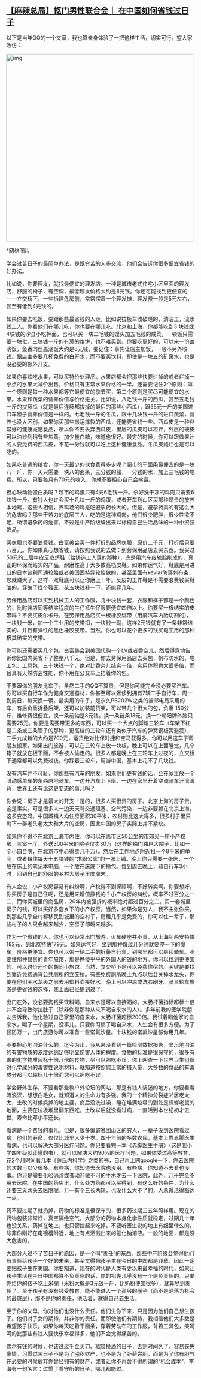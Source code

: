 <!--1607417928000-->
[【麻辣总局】抠门男性联合会｜ 在中国如何省钱过日子](https://chinadigitaltimes.net/chinese/2020/12/%e3%80%90%e9%ba%bb%e8%be%a3%e6%80%bb%e5%b1%80%e3%80%91%e6%8a%a0%e9%97%a8%e7%94%b7%e6%80%a7%e8%81%94%e5%90%88%e4%bc%9a%ef%bd%9c-%e5%9c%a8%e4%b8%ad%e5%9b%bd%e5%a6%82%e4%bd%95%e7%9c%81%e9%92%b1%e8%bf%87/)
------

<p>以下是当年QQ的一个文章，我也算亲身体验了一把这样生活，切实可行。望大家效仿：</p><p><img src="https://chinadigitaltimes.net/chinese/files/2020/12/image-1607417841016.png" alt="img" class="aligncenter" width="500"></p><p>*网络图片</p><p>学会过苦日子的最简单办法，是跟穷苦的人多交流，他们会告诉你很多便宜省钱的好办法。</p><p>比如说，你要理发，就找最便宜的理发店。一种是城市老式住宅小区里面的理发店，舒服的椅子，有空调，最低理发价格大约是8元钱。你还可能找到更便宜的——立交桥下，一些拆建危房前，常常摆着一个理发摊，理发费一般是5元左右，甚至有低到4元钱的。</p><p>如果你要去吃饭，要跟那些最省钱的人走，比如说拉板车收破烂的，清洁工，流水线工人。你看他们在哪儿吃，你也要在哪儿吃。北京和上海，你都能吃到3 块钱或4块钱的沙县小吃拌面，也可以买一块二毛钱的馒头加五毛钱的咸菜，一顿饭只需要一块七。三块钱一斤的有葱的烙饼，也不难买到。你要吃更好的，可以来一份盖浇饭，鱼香肉丝盖浇饭大约是8元钱，要记住：事先让店主加饭，一般不另外收钱。跟店主多要几杯免费的白开水，而不要买饮料，即使是一块五的矿泉水，也是没必要的额外开支。</p><p>如果你喜欢吃水果，可以买特价处理品。水果店都会把那些快要烂掉的或者烂掉一小点的水果大减价出售，价格只有正常水果价格的一半。还需要记住2个原则：第一个原则是每一种水果都等它最便宜的季节买，第二个原则是买尽可能便宜的水果。水果和蔬菜的营养价值与价格无关。比如说，八毛钱一斤的西瓜，甚至五毛钱一斤的拔藤瓜（就是最后连藤都拔掉的最后的那些小西瓜），跟65元一斤的美国进口车厘子营养价值是一样的。七毛钱一斤的冬瓜，跟十几块钱一斤的进口蔬菜，营养也没大区别。如果你买那些搬运摔裂的西瓜，还能更省钱一些。西瓜皮是一种非常好的健康减肥食品，所以你不要丢弃西瓜皮，里层的瓜皮可以凉拌，外层的硬皮可以油炒到稍有些焦黄，加少量白糖，味道也很好。最穷的时候，你可以跟做果汁的人要免费的西瓜皮，不花一分钱就可以吃上这种健康食品。冬瓜皮炖烂也是可以吃的。</p><p>如果吃普通的粮食，你一天最少的伙食费得多少呢？超市的干面条最便宜的是一块八一斤，你一天只需要一块八的面条，三分钱的盐，一分钱的水，加上三毛钱的电费。所以，只要每月有70元的收入，你就不要担心自己会挨饿。</p><p>担心缺动物蛋白质吗？超市的鸡蛋只有4元6毛钱一斤。杀好洗干净的鸡肉只需要6块钱一斤。有钱人也许会买十几块一斤的鸡蛋，或者开车到山区买那种昂贵的放养本地鸡，这些人相信，养鸡场的鸡是吃避孕药长大的。但是，避孕药真的有这么大的危害吗？那些干苦力的底层工人，吃的是这种鸡肉，他们很少肥胖，很少性欲不足，所谓避孕药的危害，不过是中产阶级编出来以标榜自己生活品味的一种小资装饰品。</p><p>买衣服也不要浪费钱。白富美会买一件打折的品牌衣服，原价二千元，打折后只要八百元。你如果真心想省钱，请按照我说的去做：到劳保用品店去买东西。我买过50元的二层牛皮反皮炉鞋（给铸造工人穿的那种），底是用汽车废轮胎削成的，真正的环保而结实的产品，耐磨性高于大多数高档皮鞋。如果你运气好，鞋底是用进口的日本普利司通轮胎或者美国固特异轮胎做的，甚至里面有kevlar防穿刺布条，您就赚大了，这样一双鞋底可以让你磨上十年。反皮的工作鞋是不需要浪费钱买鞋油的。穿破了找个鞋匠，花五块钱补一下，还能穿几年。</p><p>劳保用品店可以买到机械工人的工作服，几十块钱一套，衣服和裤子都是一个颜色的，比时装店同等结实程度的牛仔裤牛仔服要便宜四倍以上。你要买一根结实的皮带吗？不要买皮尔卡丹，在劳保用品店买一根橡胶绑带（用废汽车内胎切割的)，一块钱一米，加一个工业用的皮带扣，一块钱一副，这样2元钱就有了一条非常结实的、并且有弹性的黑色橡胶皮带。当然，你也可以花个更多的钱买电工用的那种极其结实的皮带。</p><p>你可能还需要买几个包。白富美会到美国代购一个LV或者香奈儿，然后得意地告诉你比国内买省下了整整八千元。但是，你去劳保用品店去买包，帆布防水的，电工包、工具包，三十块钱一个，绝对比香奈儿结实十倍，实用体积也大很多倍，而且具有天然防盗性能，你不用在公交车上捂着你的包。</p><p>不要跟你的朋友比车子。虽然二手的QQ不算贵，但是你可能完全没必要买汽车。你可以买自行车作为健身交通器材，你甚至可以奢侈到拥有7辆二手自行车，周一到周日，每天换一辆。最实用的车子，是永久PB202W之类的被邮电局采用的车，有后负重折叠后架，还可以加装前货架，可以带几个很大的包，负重 150公斤，维修费很便宜，换一条前轴是8元钱，换一条链条13元，换一个朝阳牌外胎只需要25元。你要是需要带更多的东西，可以买一个大点的脚踏三轮车（车架下杠是二条或三条管子的那种，更高档的三轮车还有类似于汽车的弹簧钢板簧避震），二手九成新的大约是700元，运货绝对比保时捷和宝马载得多，你可以用这车子帮朋友搬家。如果出门旅游，可以在三轮车上放一块板，晚上可以在上面睡觉，几个箱子就放在板下面，不会被人偷走的。很多人都是晚上在三轮车上过夜的，立交桥下通常都可以免费过夜。你踩着三轮车，周游中国，基本上花不了几块钱。</p><p>没有汽车并不可耻，你那些有汽车的朋友，如果他们更有钱的话，会在家里放一个叫动感单车的东西原地骑车。一边开汽车上下班，一边在家里开着空调骑车汗流浃背，世界上还有比这更变态的事儿吗？</p><p>你会说：房子才是最大的开支！是的，很多人买很贵的房子。北京上海的房子贵，这是事实。可是很多人一边天天骂交通阻塞、空气污染，一边非要赖在北京上海，这多变态呀。中国城镇人均住房面积30平米，农村则比这大得多，很多村子里只剩下一群老头老太太和大片的空房，因此中国的房子实际上并不紧缺。</p><p>如果你不得不在北京上海市内住，你可以在离市区50公里的市郊买一座小产权房，三室一厅，外送300平米的院子仅卖30万（这样的独门独户大院子，比如一个小四合院，在北京市中心得卖几千万）。然后在工作地点附近租一个8平米的单间，或者租住每天十五块钱的“求职公寓”的一张上铺。晚上你只需要一张床，一个放在床上的笔记本电脑，一个放在床底下的拎包。每到周五晚上，骑自行车3小时，回到自己的舒服的乡村大房子里度周末。</p><p>有人会说：小产权房容易有纠纷啊，产权得不到保障啊，不好转卖啊。你要想好，你买房子是自己住呢，还是用来增值挣钱的？小产权房的纠纷，概率不过百分之一二，而你买城里的商品房，20年内被强拆的概率绝对超过百分之二。买一套城里房子的钱，可以买好多套乡下的小产权房。当然，如果你是穷人，我不主张你买，到那些几乎全村都移民到城里的空村子，房租几乎是免费的，你可以住一辈子，那些村子的人只会越来越少，空房子却越来越多。</p><p>作为一个省钱的人，你也可以经常出门旅游。火车硬座并不贵，从上海到西安特快182元，到北京特快179元。如果运气好，坐到那种每过几分钟就要停一下的慢车，价格更便宜。你也可以带一辆二手的折叠自行车，到哪里都可以继续骑车。不要住那种昂贵的青年旅馆，那是挣傻乎乎的外国人的钱的地方。你可以找到更便宜的、可以讨价还价的胡同小旅馆。当然，立交桥下是可以免费住宿的。关键是要找到靠近免费通宵公共厕所的立交桥。有些免费厕所晚上九点以后会关掉水龙头，你要在他们关水龙头之前去用塑料壶接好水，晚上可以冲凉或洗脸刷牙。骑三轮车旅游是更省钱的选择，我上面已经提到过了。</p><p>出门在外，没必要掏钱买饮料喝，自来水是可以直接喝的。大肠杆菌指标超标十倍并不会导致你拉肚子（除非你是那种从来不喝自来水的人）。多年前我的医学院朋友告诉我，他化验过自己家里的自来水，大肠杆菌超标200倍。我试着喝他家的自来水，喝了一个星期，没事儿。只要你习惯了喝自来水，人生会有很多方便。为了预防万一，出门旅游你可以准备一些诺氟沙星。十块钱的诺氟沙星够你用几年。</p><p>不要担心地沟油什么的。迄今为止，我从来没看到一篇检测数据报告，显示地沟油的有害物质的浓度达到足够明显伤害人体的程度。食物的标准是很保守的，很多有害的化学物质超标十倍八倍的食物，尽可以照吃不误。你上网查一下世界卫生组织对化学成分的毒害性说明材料，就知道按照您正常的摄入量，大多数的食品的有毒成分都可以超标几十倍而您可以照吃不误。</p><p>学会野外生存，不要看那些教户外论坛的网站，那是有钱人装逼的地方。你要看看流浪汉，想想白毛女，就知道人的生命力有多强。我的一个精神分裂症邻居老太太，土改的时候疯掉的地主婆，疯后没洗过澡，睡在堆满垃圾的到处是蟑螂老鼠的地面，主要在垃圾堆里翻东西吃，土改以后就没看过病，一直活到本世纪初才去世，寿命比邓小平还长。</p><p>看病是一个费钱的事儿。但是，很多偏僻贫困山区的穷人，一辈子没到医院看过病，他们的寿命，仅仅比城里人少十岁。四十年前的多数农民，基本上靠赤脚医生看病，也可以解决大部分医疗问题。你只要看完一本《赤脚医生手册》（这是我小学四年级就读懂的书），就可以解决大约90%的医疗问题。如果你受过高等教育，花2个月时间看几本《薛氏内科学》之类的书，自己再上网google一下，你去医院的次数可以少很多。有些病，你知道去医院也没用。有些病，你知道不去看也没事。你只是需要化验确诊或者动非做不可的手术才去一下医院，此外，几乎完全不用去医院。在中国的药店里，什么处方药都可以买得到，有这么好的条件，为什么还要三天两头去医院呢。万一有个三长两短，也没什么大不了的，人总得活得豁达一点。</p><p>药不要过期了就扔掉，药物的标准是很保守的，很多药过期三五年照样用。现在的药物包装非常好，真空隔绝空气，大部分的药物本身化学性质就稳定，过期几十年也没关系。药掉在地上，也只管捡起来吃掉，不要听医生说的地上有细菌什么的。除非你刚好在电镀槽附近，地上有点洒溅出来的氰化钠溶液。一般的地面，都是没大危害的。</p><p>大部分人过不了苦日子的原因，是一个叫“责任”的东西。那些中产阶级会觉得他们有责任给孩子一个好的未来，甚至觉得把孩子生在今日的中国都是罪孽，因此一定要把孩子生在美国。你要知道，现在的时代是人类有史以来最幸福的时代，如果让孩子生活在今日中国都算不负责任的话，你的祖先几乎没有一个是负责任的。只要你给你的孩子吃上米糊（米粉大概是3元钱一斤，比奶粉便宜很多），就算尽到责任了。至于孩子有没有钱受教育，能不能进入一个高层的圈子（而不是沦落为社会的最底层），那不是你的责任，他活着，就得自己去生活。</p><p>至于你的父母，你对他们也没什么责任。他们生你下来，只是因为他们自己想生孩子。他们对子女的期待，并非你的责任。而即使他们有期待，我相信他们大多数是希望孩子快乐。如果你每天吃着干面条，穿着劳动布的工作服，背着工具包，笑呵呵的比那些有钱人要快乐幸福得多，他们不会觉得痛苦的。</p><p>偶尔有钱的时候，也该过过千金买刀、貂裘换酒的日子，否则时间久了，容易丧失豪情。习惯过苦日子不是为了囤积财产，也不是为了卧薪尝胆，而是为了你有胆气在必要的时候放弃你曾经拥有的财产，或者让你不再舍不得所谓的“机会成本”。李海有一句名言：过惯了看守所的日子，哪儿都能过。</p>
